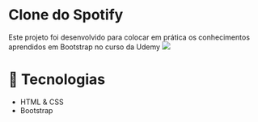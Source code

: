 <h1>Clone do Spotify</h1>
Este projeto foi desenvolvido para colocar em prática os conhecimentos aprendidos em Bootstrap no curso da Udemy
<img src="./spotify.gif">

# 🚀 Tecnologias
* HTML & CSS
* Bootstrap
